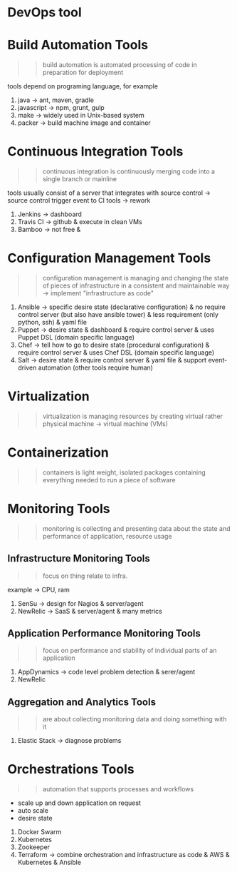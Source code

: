 # DevOps tool

# Build Automation Tools

>> build automation is automated processing of code in preparation for deployment

tools depend on programing language, for example

1. java → ant, maven, gradle
2. javascript → npm, grunt, gulp
3. make → widely used in Unix-based system
4. packer → build machine image and container

# Continuous Integration Tools

>> continuous integration is continuously merging code into a single branch or mainline

tools usually consist of a server that integrates with source control → source control trigger event to CI tools → rework

1. Jenkins → dashboard
2. Travis CI → github & execute in clean VMs
3. Bamboo → not free & 

# Configuration Management Tools

>> configuration management is managing and changing the state of pieces of infrastructure in a consistent and maintainable way → implement "infrastructure as code"

1. Ansible → specific desire state (declarative configuration) & no require control server (but also have ansible tower) & less requirement (only python, ssh) & yaml file
2. Puppet → desire state & dashboard & require control server & uses Puppet DSL (domain specific language)
3. Chef  → tell how to go to desire state (procedural configuration) & require control server & uses Chef DSL (domain specific language)
4. Salt → desire state & require control server & yaml file & support event-driven automation (other tools require human)

# Virtualization

>> virtualization is managing resources by creating virtual rather physical machine → virtual machine (VMs)

# Containerization

>> containers is light weight, isolated packages containing everything needed to run a piece of software

# Monitoring Tools

>> monitoring is collecting and presenting data about the state and performance of application, resource usage

## Infrastructure Monitoring Tools

>> focus on thing relate to infra.

example → CPU, ram

1. SenSu → design for Nagios & server/agent
2. NewRelic -> SaaS & server/agent & many metrics

## Application Performance Monitoring Tools

>> focus on performance and stability of individual parts of an application

1. AppDynamics → code level problem detection &  serer/agent    
2. NewRelic

## Aggregation and Analytics Tools

>> are about collecting monitoring data and doing something with it

1. Elastic Stack → diagnose problems

# Orchestrations Tools

>> automation that supports processes and workflows

- scale up and down application on request
- auto scale
- desire state
1. Docker Swarm
2. Kubernetes
3. Zookeeper
4. Terraform → combine orchestration and infrastructure as code & AWS & Kubernetes & Ansible